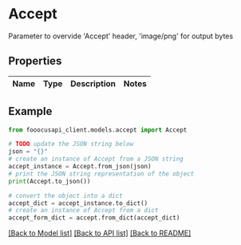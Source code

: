 # Accept

Parameter to overvide 'Accept' header, 'image/png' for output bytes

## Properties

Name | Type | Description | Notes
------------ | ------------- | ------------- | -------------

## Example

```python
from fooocusapi_client.models.accept import Accept

# TODO update the JSON string below
json = "{}"
# create an instance of Accept from a JSON string
accept_instance = Accept.from_json(json)
# print the JSON string representation of the object
print(Accept.to_json())

# convert the object into a dict
accept_dict = accept_instance.to_dict()
# create an instance of Accept from a dict
accept_form_dict = accept.from_dict(accept_dict)
```
[[Back to Model list]](../README.md#documentation-for-models) [[Back to API list]](../README.md#documentation-for-api-endpoints) [[Back to README]](../README.md)


